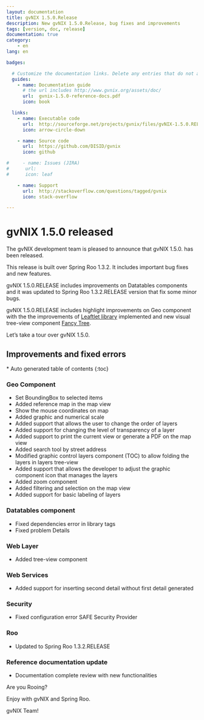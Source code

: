 ```yaml
---
layout: documentation
title: gvNIX 1.5.0.Release
description: New gvNIX 1.5.0.Release, bug fixes and improvements
tags: [version, doc, release]
documentation: true
category:
    - en
lang: en

badges:

  # Customize the documentation links. Delete any entries that do not apply.
  guides:
    - name: Documentation guide
      # the url includes http://www.gvnix.org/assets/doc/
      url:  gvnix-1.5.0-reference-docs.pdf
      icon: book

  links:
    - name: Executable code
      url:  http://sourceforge.net/projects/gvnix/files/gvNIX-1.5.0.RELEASE.zip/download
      icon: arrow-circle-down

    - name: Source code
      url:  https://github.com/DISID/gvnix
      icon: github

#     - name: Issues (JIRA)
#      url:
#      icon: leaf

    - name: Support
      url:  http://stackoverflow.com/questions/tagged/gvnix
      icon: stack-overflow

---
```


# gvNIX 1.5.0 released

The gvNIX development team is pleased to announce that gvNIX 1.5.0. has
been released.

This release is built over Spring Roo 1.3.2. It includes important bug
fixes and new features.

gvNIX 1.5.0.RELEASE includes improvements on Datatables components and it was
updated to Spring Roo 1.3.2.RELEASE version that fix some minor bugs.

gvNIX 1.5.0.RELEASE includes highlight improvements on Geo component with the
the improvements of [Leaftlet library](http://leafletjs.com/) implemented
and new visual tree-view component [Fancy Tree](http://github.com/mar10/fancytree).

Let’s take a tour over gvNIX 1.5.0.


## Improvements and fixed errors

<section id="table-of-contents" class="toc">
<div id="drawer" markdown="1">
*  Auto generated table of contents
{:toc}
</div>
</section><!-- /#table-of-contents -->

### Geo Component

* Set BoundingBox to selected items
* Added reference map in the map view
* Show the mouse coordinates on map
* Added graphic and numerical scale
* Added support that allows the user to change the order of layers
* Added support for changing the level of transparency of a layer
* Added support to print the current view or generate a PDF on the map view
* Added search tool by street address
* Modified graphic control layers component (TOC) to allow folding the layers in layers tree-view
* Added support that allows the developer to adjust the graphic component icon that manages the layers
* Added zoom component
* Added filtering and selection on the map view
* Added support for basic labeling of layers

### Datatables component

* Fixed dependencies error in library tags
* Fixed problem Details

### Web Layer

* Added tree-view component

### Web Services

* Added support for inserting second detail without first detail generated

### Security

* Fixed configuration error SAFE Security Provider

### Roo

* Updated to Spring Roo 1.3.2.RELEASE

### Reference documentation update

* Documentation complete review with new functionalities


Are you Rooing?

Enjoy with gvNIX and Spring Roo.

gvNIX Team!
